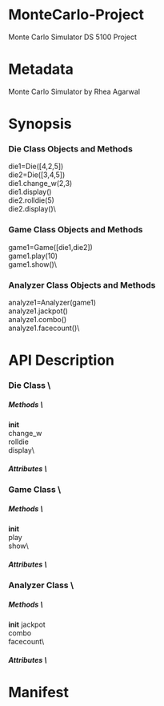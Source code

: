 # MonteCarlo-Project
Monte Carlo Simulator DS 5100 Project

# Metadata
Monte Carlo Simulator by Rhea Agarwal

# Synopsis
### Die Class Objects and Methods
die1=Die([4,2,5])\
die2=Die([3,4,5])\
die1.change_w(2,3)\
die1.display()\
die2.rolldie(5)\
die2.display()\

### Game Class Objects and Methods
game1=Game([die1,die2])\
game1.play(10)\
game1.show()\


### Analyzer Class Objects and Methods
analyze1=Analyzer(game1)\
analyze1.jackpot()\
analyze1.combo()\
analyze1.facecount()\

# API Description

### Die Class \
##### Methods \
__init__\
change_w\
rolldie\
display\

##### Attributes \

### Game Class \
##### Methods \
__init__\
play\
show\

##### Attributes \


### Analyzer Class \
##### Methods \
__init__
jackpot\
combo\
facecount\

##### Attributes \


# Manifest
